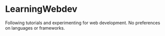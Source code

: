 # LearningWebdev
Following tutorials and experimenting for web development. No preferences on languages or frameworks.
